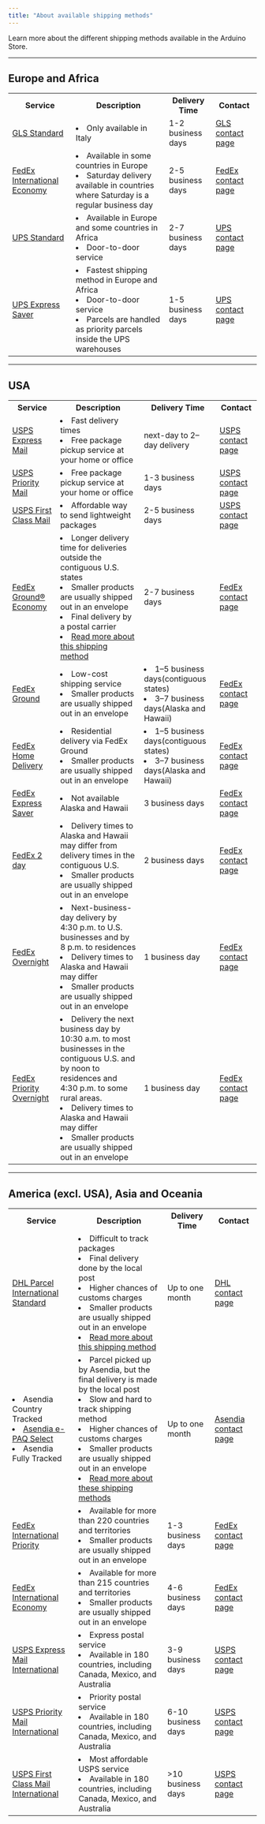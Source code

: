```yaml
---
title: "About available shipping methods"
---
```


Learn more about the different shipping methods available in the Arduino Store.


<!---The information provided in this article is for informational purposes only. These are estimated and the carrier might change them.  --->
---

## Europe and Africa

<table>
  <tr>
    <th>Service</th>
    <th>Description</th>
    <th>Delivery Time</th>
    <th>Contact</th>
  </tr>
  <tr>
    <td><a href="https://gls-group.com/IT/en/send-receive/choose-right-service/national-shipping">GLS Standard</a></td>
    <td>
      <li>Only available in Italy</li>
    </td>
    <td>1-2 business days</td>
    <td><a href="https://glsitaly.service-now.com/gls_create_report">GLS contact page</a></td>
  </tr>
  <tr>
    <td><a href="https://www.fedex.com/en-it/shipping.html">FedEx International Economy</a></td>
    <td>
      <li>Available in some countries in Europe</li>
      <li>Saturday delivery available  in countries where Saturday is a regular business day</li>
    </td>
    <td>2-5 business days</td>
    <td><a href="https://www.fedex.com/en-it/customer-support.html">FedEx contact page</a></td>
  </tr>
  <tr>
    <td><a href="https://www.ups.com/it/en/support/shipping-support/shipping-services.page">UPS Standard</a></td>
    <td>
      <li>Available in Europe and some countries in Africa</li>
      <li>Door-to-door service</li>
    </td>
    <td>2-7 business days</td>
    <td><a href="https://www.ups.com/it/en/support/contact-us.page">UPS contact page</a></td>
  </tr>
  <tr>
    <td><a href="https://www.ups.com/it/en/support/shipping-support/shipping-services.page">UPS Express Saver</a></td>
    <td>
      <li>Fastest shipping method in Europe and Africa</li>
      <li>Door-to-door service</li>
      <li>Parcels are handled as priority parcels inside the UPS warehouses</li>
    </td>
    <td>1-5 business days</td>
    <td><a href="https://www.ups.com/it/en/support/contact-us.page">UPS contact page</a></td>
  </tr>
</table>

---

## USA

<table>
  <tr>
    <th>Service</th>
    <th>Description</th>
    <th>Delivery Time</th>
    <th>Contact</th>
  </tr>
  <tr>
    <td><a href="https://www.usps.com/ship/priority-mail-express.htm#4">USPS Express Mail</a></td>
    <td>
      <li>Fast delivery times</li>
      <li>Free package pickup service at your home or office</li>
    </td>
    <td>next-day to 2–day delivery</td>
    <td><a href="https://www.usps.com/help/contact-us.htm">USPS contact page</a></td>
  </tr>
  <tr>
    <td><a href="https://www.usps.com/ship/priority-mail.htm">USPS Priority Mail</a></td>
    <td>
      <li>Free package pickup service at your home or office</li>
    <td>1-3 business days</td>
    <td><a href="https://www.usps.com/help/contact-us.htm">USPS contact page</a></td>
  </tr>
  <tr>
    <td><a href="https://www.usps.com/ship/first-class-mail.htm">USPS First Class Mail</a></td>
    <td>
      <li>Affordable way to send lightweight packages</li>
    <td>2-5 business days</td>
    <td><a href="https://www.usps.com/help/contact-us.htm">USPS contact page</a></td>
  </tr>
  <tr>
    <td><a href="https://www.fedex.com/en-us/shipping/ground/economy.html">FedEx Ground® Economy</a></td>
    <td>
      <li>Longer delivery time for deliveries outside the contiguous U.S. states</li>
      <li>Smaller products are usually shipped out in an envelope</li>
      <li>Final delivery by a postal carrier</li>
      <li><a href="https://support.arduino.cc/hc/en-us/articles/360018392860-About-FedEx-Smartpost">Read more about this shipping method</a></li>
    </td>
    <td>2-7 business days</td>
    <td><a href="https://www.fedex.com/en-us/customer-support/contact-us.html">FedEx contact page</a></td>
  </tr>
  <tr>
    <td><a href="https://www.fedex.com/en-us/shipping/ground.html">FedEx Ground</a></td>
    <td>
      <li>Low-cost shipping service</li>
      <li>Smaller products are usually shipped out in an envelope</li>
    </td>
    <td>
      <li>1–5 business days(contiguous states)</li>
      <li>3–7 business days(Alaska and Hawaii)</li>
    </td>
    <td><a href="https://www.fedex.com/en-us/customer-support/contact-us.html">FedEx contact page</a></td>
  </tr>
  <tr>
    <td><a href="https://www.fedex.com/en-us/shipping/home-delivery.html">FedEx Home Delivery</a></td>
    <td>
      <li>Residential delivery via FedEx Ground</li>
      <li>Smaller products are usually shipped out in an envelope</li>
    </td>
    <td>
      <li>1–5 business days(contiguous states)</li>
      <li>3–7 business days(Alaska and Hawaii)</li>
    </td>
    <td><a href="https://www.fedex.com/en-us/customer-support/contact-us.html">FedEx contact page</a></td>
  </tr>
  <tr>
    <td><a href="https://www.fedex.com/en-us/shipping/3-day-express-saver-shipping.html">FedEx Express Saver</a></td>
    <td>
      <li>Not available Alaska and Hawaii</li>
    </td>
    <td>3 business days</td>
    <td><a href="https://www.fedex.com/en-us/customer-support/contact-us.html">FedEx contact page</a></td>
  </tr>
  <tr>
    <td><a href="https://www.fedex.com/en-us/shipping/2-day-shipping.html">FedEx 2 day</a></td>
    <td>
      <li>Delivery times to Alaska and Hawaii may differ from delivery times in the contiguous U.S.</li>
      <li>Smaller products are usually shipped out in an envelope</li>
    </td>
    <td>2 business days</td>
    <td><a href="https://www.fedex.com/en-us/customer-support/contact-us.html">FedEx contact page</a></td>
  </tr>
  <tr>
    <td><a href="https://www.fedex.com/en-us/shipping/overnight.html">FedEx Overnight</a></td>
    <td>
      <li>Next-business-day delivery by 4:30 p.m. to U.S. businesses and by 8 p.m. to residences</li>
      <li>Delivery times to Alaska and Hawaii may differ</li>
      <li>Smaller products are usually shipped out in an envelope</li>
    </td>
    <td>1 business day</td>
    <td><a href="https://www.fedex.com/en-us/customer-support/contact-us.html">FedEx contact page</a></td>
  </tr>
  <tr>
    <td><a href="https://www.fedex.com/en-us/shipping/overnight.html">FedEx Priority Overnight</a></td>
    <td>
      <li>Delivery the next business day by 10:30 a.m. to most businesses in the contiguous U.S. and by noon to residences and 4:30 p.m. to some rural areas.</li>
      <li>Delivery times to Alaska and Hawaii may differ</li>
      <li>Smaller products are usually shipped out in an envelope</li>
    </td>
    <td>1 business day</td>
    <td><a href="https://www.fedex.com/en-us/customer-support/contact-us.html">FedEx contact page</a></td>
  </tr>
</table>

---

## America (excl. USA), Asia and Oceania

<table>
  <tr>
    <th>Service</th>
    <th>Description</th>
    <th>Delivery Time</th>
    <th>Contact</th>
  </tr>
  <tr>
    <td><a href="https://www.dhl.com/us-en/home/ecommerce-solutions/shipping-services.html">DHL Parcel International Standard</a></td>
    <td>
      <li>Difficult to track packages</li>
      <li>Final delivery done by the local post</li>
      <li>Higher chances of customs charges</li>
      <li>Smaller products are usually shipped out in an envelope</li>
      <li><a href="https://support.arduino.cc/hc/en-us/articles/360016495719">Read more about this shipping method</a></li>
    </td>
    <td>Up to one month</td>
    <td><a href="https://www.dhl.com/us-en/home/customer-service.html">DHL contact page</a></td>
  </tr>
  <tr>
    <td>
      <li>Asendia Country Tracked</li>
      <li><a href="https://www.asendia.com/e-paq?hsCtaTracking=b9c2e039-1f28-40c7-86bd-38a23bec635e%7Ccf9b4443-700e-4a72-bcc4-471f8c43c62f#e-PAQSelect"> Asendia e-PAQ Select</a></li>
      <li>Asendia Fully Tracked</li>
    </td>
    <td>
      <li>Parcel picked up by Asendia, but the final delivery is made by the local post </li>
      <li>Slow and hard to track shipping method</li>
      <li>Higher chances of customs charges</li>
      <li>Smaller products are usually shipped out in an envelope</li>
      <li><a href="https://support.arduino.cc/hc/en-us/articles/4617792381468-About-Asendia">Read more about these shipping methods</a></li>
    </td>
    <td>Up to one month</td>
    <td><a href="https://www.asendia.com/contact/customer-support">Asendia contact page</a></td>
  </tr>
  <tr>
    <td><a href="https://www.fedex.com/en-us/shipping/international-1-3-business-day.html?cmp=KNC-1001816-11-10-950-1110000-US-US-EN-BDZ0001ZGNZINTL&gclid=EAIaIQobChMI55HGouHS-AIVZZJbCh1I7gF4EAAYASAAEgKZhPD_BwE&gclsrc=aw.ds"> FedEx International Priority</a></td>
    <td>
      <li>Available for more than 220 countries and territories</li>
      <li>Smaller products are usually shipped out in an envelope</li>
    </td>
    <td>1-3 business days</td>
    <td><a href="https://www.fedex.com/en-it/customer-support.html">FedEx contact page</a></td>
  </tr>
  <tr>
    <td><a href="https://www.fedex.com/en-us/shipping/international-economy.html">FedEx International Economy</a></td>
    <td>
      <li>Available for more than 215 countries and territories</li>
      <li>Smaller products are usually shipped out in an envelope</li>
    </td>
    <td>4-6 business days</td>
    <td><a href="https://www.fedex.com/en-it/customer-support.html">FedEx contact page</a></td>
  </tr>
  <tr>
    <td><a href="https://www.usps.com/international/priority-mail-express-international.htm">USPS Express Mail International</a></td>
    <td>
      <li>Express postal service</li>
      <li>Available in 180 countries, including Canada, Mexico, and Australia</li>
    </td>
    <td>3-9 business days</td>
    <td><a href="https://www.usps.com/help/contact-us.htm">USPS contact page</a></a></td>
  </tr>
  <tr>
    <td><a href="https://www.usps.com/international/priority-mail-international.htm">USPS Priority Mail International</a></td>
    <td>
      <li>Priority postal service</li>
      <li>Available in 180 countries, including Canada, Mexico, and Australia</li>
    </td>
    <td> 6-10 business days</td>
    <td><a href="https://www.usps.com/help/contact-us.htm">USPS contact page</a></a></td>
  </tr>
  <tr>
    <td><a href="https://www.usps.com/international/first-class-mail-international.htm">USPS First Class Mail International</a></td>
    <td>
      <li>Most affordable USPS service</li>
      <li>Available in 180 countries, including Canada, Mexico, and Australia</li>
    </td>
    <td> >10 business days</td>
    <td><a href="https://www.usps.com/help/contact-us.htm">USPS contact page</a></a></td>
  </tr>
</table>
